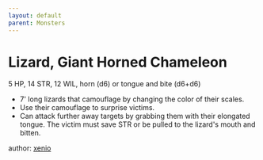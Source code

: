 ```yaml
---
layout: default
parent: Monsters
---
```


# Lizard, Giant Horned Chameleon
5 HP, 14 STR, 12 WIL, horn (d6) or tongue and bite (d6+d6)

- 7' long lizards that camouflage by changing the color of their scales.
- Use their camouflage to surprise victims.
- Can attack further away targets by grabbing them with their elongated tongue. The victim must save STR or be pulled to the lizard's mouth and bitten.

author: [xenio](https://xenioinabottle.blogspot.com/2021/03/classic-monsters-for-cairnito-part-2.html)
